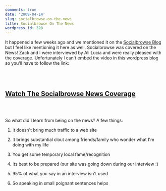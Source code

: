 ```yaml
---
comments: true
date: '2009-04-14'
slug: socialbrowse-on-the-news
title: Socialbrowse On The News
wordpress_id: 328
---
```


It happened a few weeks ago and we mentioned it on the [Socialbrowse Blog](http://socialbrowse.com/blog/2009/mar/27/on-the-news/) but I feel like mentioning it here as well. Socialbrowse was covered on the News!  Zack and I were interviewed by Ali Lucia and were really pleased with the coverage.  Unfortunately I can't embed the video in this wordpress blog so you'll have to follow the link:

<br><br>


## [Watch The Socialbrowse News Coverage](http://socialbrowse.com/blog/2009/mar/27/on-the-news/)

<br><br>



So what did I learn from being on the news?  A few things:




  1. It doesn't bring much traffic to a web site


  2. It brings substantial clout among friends/family who wonder what I'm doing with my life


  3. You get some temporary local fame/recognition


  4. Its best to be prepared (our site was going down during our interview :)


  5. 95% of what you say in an interview isn't used


  6. So speaking in small poignant sentences helps



